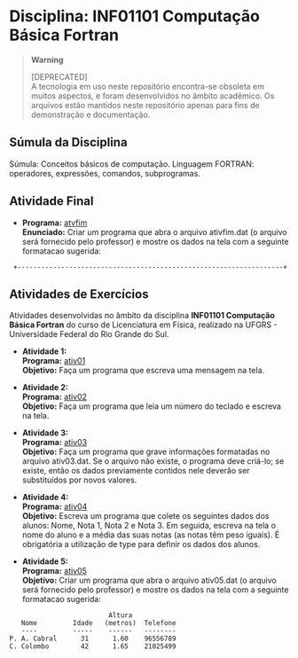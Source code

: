 # Disciplina: INF01101 Computação Básica Fortran

> **Warning**
> 
> [DEPRECATED]  
> A tecnologia em uso neste repositório encontra-se obsoleta em muitos aspectos, e foram desenvolvidos no âmbito acadêmico. Os arquivos estão mantidos neste repositório apenas para fins de demonstração e documentação. 

## Súmula da Disciplina
Súmula: Conceitos básicos de computação. Linguagem FORTRAN: operadores, expressões, comandos, subprogramas.

## Atividade Final

* **Programa:** [atvfim](src/ativfim.f90)  
  **Enunciado:** Criar um programa que abra o arquivo ativfim.dat (o arquivo será fornecido pelo professor) e mostre os dados na tela com a seguinte formatacao sugerida:
```
 +-------------------------------------------------------------------+
```  

## Atividades de Exercícios
Atividades desenvolvidas no âmbito da disciplina **INF01101 Computação Básica Fortran** do curso de Licenciatura em Física, realizado na UFGRS - Universidade Federal do Rio Grande do Sul.

* **Atividade 1:**  
  **Programa:** [ativ01](src/ativ01.f90)  
  **Objetivo:** Faça um programa que escreva uma mensagem na tela.
  
* **Atividade 2:**  
  **Programa:** [ativ02](src/ativ02.f90)  
  **Objetivo:** Faça um programa que leia um número do teclado e escreva na tela.

* **Atividade 3:**  
  **Programa:** [ativ03](src/ativ03.f90)  
  **Objetivo:** Faça um programa que grave informações formatadas no arquivo ativ03.dat. Se o arquivo não existe, o programa deve criá-lo; se existe, então os dados previamente contidos nele deverão ser substituídos por novos valores.

* **Atividade 4:**  
  **Programa:** [ativ04](src/ativ04.f90)  
  **Objetivo:** Escreva um programa que colete os seguintes dados dos alunos: Nome, Nota 1, Nota 2 e Nota 3. Em seguida, escreva na tela o nome do aluno e a média das suas notas (as notas têm peso iguais). É obrigatória a utilização de type para definir os dados dos alunos.

* **Atividade 5:**  
  **Programa:** [ativ05](src/ativ05.f90)  
  **Objetivo:** Criar um programa que abra o arquivo ativ05.dat (o arquivo será fornecido pelo professor) e mostre os dados na tela com a seguinte formatacao sugerida:  
```  
                         Altura
   Nome         Idade   (metros)  Telefone                         
   ----         -----    ------   --------
P. A. Cabral      31      1.60    96556789
C. Colombo        42      1.65    21025499
```

